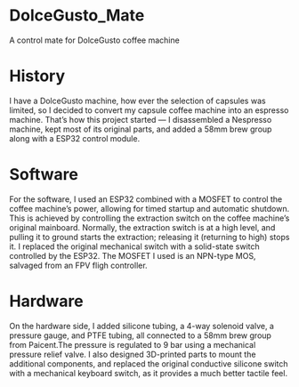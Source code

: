 # DolceGusto_Mate
A control mate for DolceGusto coffee machine

# History
I have a DolceGusto machine, how ever the selection of capsules was limited, so I decided to convert my capsule coffee machine into an espresso machine. That’s how this project started — I disassembled a Nespresso machine, kept most of its original parts, and added a 58mm brew group along with a ESP32 control module.

# Software

For the software, I used an ESP32 combined with a MOSFET to control the coffee machine’s power, allowing for timed startup and automatic shutdown.
This is achieved by controlling the extraction switch on the coffee machine’s original mainboard. Normally, the extraction switch is at a high level, and pulling it to ground starts the extraction; releasing it (returning to high) stops it. I replaced the original mechanical switch with a solid-state switch controlled by the ESP32. The MOSFET I used is an NPN-type MOS, salvaged from an FPV fligh controller.

# Hardware

On the hardware side, I added silicone tubing, a 4-way solenoid valve, a pressure gauge, and PTFE tubing, all connected to a 58mm brew group from Paicent.The pressure is regulated to 9 bar using a mechanical pressure relief valve.
I also designed 3D-printed parts to mount the additional components, and replaced the original conductive silicone switch with a mechanical keyboard switch, as it provides a much better tactile feel.





